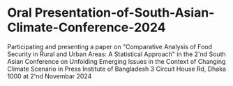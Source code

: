 # Oral Presentation-of-South-Asian-Climate-Conference-2024
Participating and presenting a paper on "Comparative Analysis of Food Security in Rural and Urban Areas: A Statistical Approach" in the 2'nd South Asian Conference on Unfolding Emerging Issues in the Context of Changing Climate Scenario
in Press Institute of Bangladesh 3 Circuit House Rd, Dhaka 1000 at 2'nd Novembar 2024
